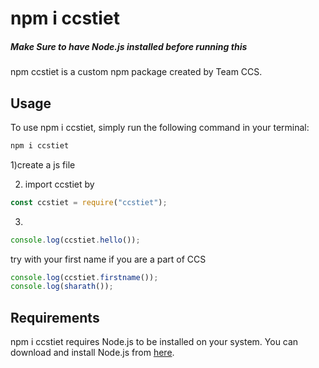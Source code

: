 # npm i ccstiet

##### Make Sure to have Node.js installed before running this

npm ccstiet is a custom npm package created by Team CCS.
## Usage

To use npm i ccstiet, simply run the following command in your terminal:

```bash
npm i ccstiet
```
1)create a js file

2) import ccstiet by
 ```js  
const ccstiet = require("ccstiet");
```

3)
```js
console.log(ccstiet.hello());
```

try with your first name if you are a part of CCS

```js
console.log(ccstiet.firstname());
console.log(sharath());
```

## Requirements

npm i ccstiet requires Node.js to be installed on your system. You can download and install Node.js from [here](https://nodejs.org/).

